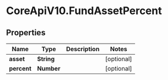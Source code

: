# CoreApiV10.FundAssetPercent

## Properties
Name | Type | Description | Notes
------------ | ------------- | ------------- | -------------
**asset** | **String** |  | [optional] 
**percent** | **Number** |  | [optional] 


